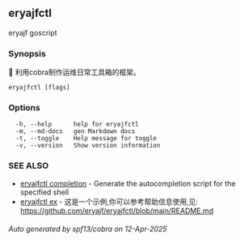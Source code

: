 ## eryajfctl

eryajf goscript

### Synopsis

🦄 利用cobra制作运维日常工具箱的框架。

```
eryajfctl [flags]
```

### Options

```
  -h, --help      help for eryajfctl
  -m, --md-docs   gen Markdown docs
  -t, --toggle    Help message for toggle
  -v, --version   Show version information
```

### SEE ALSO

* [eryajfctl completion](eryajfctl_completion.md)	 - Generate the autocompletion script for the specified shell
* [eryajfctl ex](eryajfctl_ex.md)	 - 这是一个示例,你可以参考帮助信息使用,见: https://github.com/eryajf/eryajfctl/blob/main/README.md

###### Auto generated by spf13/cobra on 12-Apr-2025
